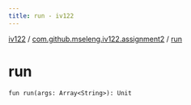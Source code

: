 ```yaml
---
title: run - iv122
---
```


[iv122](../index.md) / [com.github.mseleng.iv122.assignment2](index.md) / [run](.)

# run

`fun run(args: Array<String>): Unit`